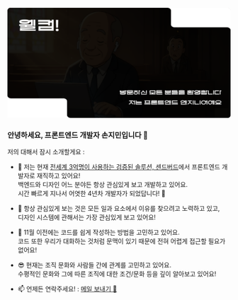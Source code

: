 [![](https://github.com/safethecode/safethecode/blob/master/20250926-welcome-banner.svg)](https://nullk.us)

### <b>안녕하세요, 프론트엔드 개발자 손지민입니다</b> 👋

저의 대해서 잠시 소개할게요 :

- 🔭 저는 현재 <a href="https://sendbird.com">전세계 3억명이 사용하는 검증된 솔루션, 센드버드</a>에서 프론트엔드 개발자로 재직하고 있어요!  
  백엔드와 디자인 어느 분야든 항상 관심있게 보고 개발하고 있어요.  
  시간 빠르게 지나서 어엿한 4년차 개발자가 되었답니다! 🚀

- 🌱 항상 관심있게 보는 것은 모든 일과 요소에서 이유를 찾으려고 노력하고 있고,  
  디자인 시스템에 관해서는 가장 관심있게 보고 있어요!

- 👻 11월 이전에는 코드를 쉽게 작성하는 방법을 고민하고 있어요.  
  코드 또한 우리가 대화하는 것처럼 문맥이 있기 때문에 전혀 어렵게 접근할 필요가 없어요!
- 😎 현재는 조직 문화와 사람들 간에 관계를 고민하고 있어요.  
  수평적인 문화와 그에 따른 조직에 대한 조건/문화 등을 깊이 알아보고 있어요!

- 📫 언제든 연락주세요! : <a href="mailto:iam@sonjim.in">메일 보내기 💌</a>
